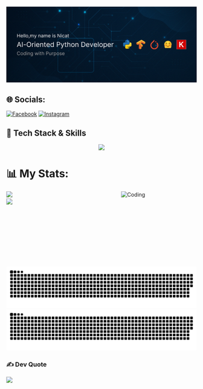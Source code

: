 <!--![MasterHead]()-->
![Header](https://github.com/nicatvalizada/nicatvalizada/blob/main/Banner.png)


<!--<a href="https://hits.seeyoufarm.com"><img src="https://hits.seeyoufarm.com/api/count/incr/badge.svg?url=https%3A%2F%2Fgithub.com%2Fgjbae1212%2Fhit-counter&count_bg=%23F90000&title_bg=%23000000&icon=dev-dot-to.svg&icon_color=%23E7E7E7&title=hits&edge_flat=false" align="right"/></a>-->

## 🌐 Socials:
[![Facebook](https://img.shields.io/badge/Facebook-%231877F2.svg?logo=Facebook&logoColor=white)](https://facebook.com/nicat.velizade.581) [![Instagram](https://img.shields.io/badge/Instagram-%23E4405F.svg?logo=Instagram&logoColor=white)](https://instagram.com/nicatvelizade0)



## 🚀 **Tech Stack & Skills** 
<p align="center">
  <img src="https://skillicons.dev/icons?i=html,css,angular,anaconda,js,py,react,nextjs,cpp,vite,nodejs,tensorflow,git,figma,bash,vue,mongodb,devto,aws,pytorch" />
</p>




# 📊 My Stats:
<img src="https://github.com/nicatvelizade0/nicatvelizade0/assets/92638150/aa394653-d868-417a-b580-15920f275613"
 alt="Coding" width=200 height=200 align="right">
![](https://github-readme-stats.vercel.app/api?username=nicatvalizada&theme=midnight-purple&hide_border=false&include_all_commits=false&count_private=false)<br/>
![](https://github-readme-streak-stats.herokuapp.com/?user=nicatvalizada&theme=midnight-purple&hide_border=false)<br/>



![](https://raw.githubusercontent.com/MayMeow/MayMeow/output/github-contribution-grid-snake-dark.svg#gh-dark-mode-only)
![](https://raw.githubusercontent.com/MayMeow/MayMeow/output/github-contribution-grid-snake.svg#gh-light-mode-only)

<!--h1 align="center">Support Me 👨🏻‍💻 
<p align="center">
⠀⠀⠀⠀⠀<img src="vocaloidchibi.png">
</p></h1>-->


### ✍️ Dev Quote
![](https://quotes-github-readme.vercel.app/api?type=horizontal&theme=merko)



<!-- Proudly created with GPRM ( https://gprm.itsvg.in ) -->



<!-- Proudly created with GPRM ( https://gprm.itsvg.in ) -->







<!--![snake gif](https://github.com/nicatvelizade0/nicatvelizade0/blob/output/github-contribution-grid-snake.svg)-->
